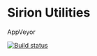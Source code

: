 # Sirion Utilities

AppVeyor

[![Build status](https://ci.appveyor.com/api/projects/status/thc2oaj2omfc04cn?svg=true)](https://ci.appveyor.com/project/kabestrus/servertools)


